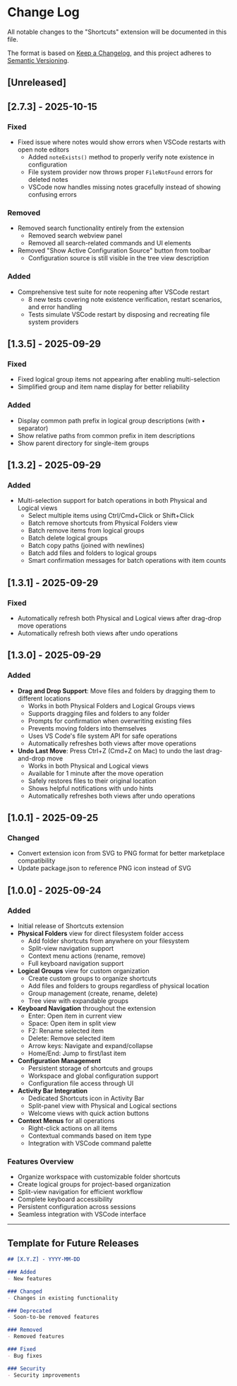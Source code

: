 # Change Log

All notable changes to the "Shortcuts" extension will be documented in this file.

The format is based on [Keep a Changelog](https://keepachangelog.com/en/1.0.0/),
and this project adheres to [Semantic Versioning](https://semver.org/spec/v2.0.0.html).

## [Unreleased]

## [2.7.3] - 2025-10-15

### Fixed
- Fixed issue where notes would show errors when VSCode restarts with open note editors
  - Added `noteExists()` method to properly verify note existence in configuration
  - File system provider now throws proper `FileNotFound` errors for deleted notes
  - VSCode now handles missing notes gracefully instead of showing confusing errors

### Removed
- Removed search functionality entirely from the extension
  - Removed search webview panel
  - Removed all search-related commands and UI elements
- Removed "Show Active Configuration Source" button from toolbar
  - Configuration source is still visible in the tree view description

### Added
- Comprehensive test suite for note reopening after VSCode restart
  - 8 new tests covering note existence verification, restart scenarios, and error handling
  - Tests simulate VSCode restart by disposing and recreating file system providers

## [1.3.5] - 2025-09-29

### Fixed
- Fixed logical group items not appearing after enabling multi-selection
- Simplified group and item name display for better reliability

### Added
- Display common path prefix in logical group descriptions (with • separator)
- Show relative paths from common prefix in item descriptions
- Show parent directory for single-item groups

## [1.3.2] - 2025-09-29

### Added
- Multi-selection support for batch operations in both Physical and Logical views
  - Select multiple items using Ctrl/Cmd+Click or Shift+Click
  - Batch remove shortcuts from Physical Folders view
  - Batch remove items from logical groups
  - Batch delete logical groups
  - Batch copy paths (joined with newlines)
  - Batch add files and folders to logical groups
  - Smart confirmation messages for batch operations with item counts

## [1.3.1] - 2025-09-29

### Fixed
- Automatically refresh both Physical and Logical views after drag-drop move operations
- Automatically refresh both views after undo operations

## [1.3.0] - 2025-09-29

### Added
- **Drag and Drop Support**: Move files and folders by dragging them to different locations
  - Works in both Physical Folders and Logical Groups views
  - Supports dragging files and folders to any folder
  - Prompts for confirmation when overwriting existing files
  - Prevents moving folders into themselves
  - Uses VS Code's file system API for safe operations
  - Automatically refreshes both views after move operations
- **Undo Last Move**: Press Ctrl+Z (Cmd+Z on Mac) to undo the last drag-and-drop move
  - Works in both Physical and Logical views
  - Available for 1 minute after the move operation
  - Safely restores files to their original location
  - Shows helpful notifications with undo hints
  - Automatically refreshes both views after undo operations

## [1.0.1] - 2025-09-25

### Changed
- Convert extension icon from SVG to PNG format for better marketplace compatibility
- Update package.json to reference PNG icon instead of SVG

## [1.0.0] - 2025-09-24

### Added
- Initial release of Shortcuts extension
- **Physical Folders** view for direct filesystem folder access
  - Add folder shortcuts from anywhere on your filesystem
  - Split-view navigation support
  - Context menu actions (rename, remove)
  - Full keyboard navigation support
- **Logical Groups** view for custom organization
  - Create custom groups to organize shortcuts
  - Add files and folders to groups regardless of physical location
  - Group management (create, rename, delete)
  - Tree view with expandable groups
- **Keyboard Navigation** throughout the extension
  - Enter: Open item in current view
  - Space: Open item in split view
  - F2: Rename selected item
  - Delete: Remove selected item
  - Arrow keys: Navigate and expand/collapse
  - Home/End: Jump to first/last item
- **Configuration Management**
  - Persistent storage of shortcuts and groups
  - Workspace and global configuration support
  - Configuration file access through UI
- **Activity Bar Integration**
  - Dedicated Shortcuts icon in Activity Bar
  - Split-panel view with Physical and Logical sections
  - Welcome views with quick action buttons
- **Context Menus** for all operations
  - Right-click actions on all items
  - Contextual commands based on item type
  - Integration with VSCode command palette

### Features Overview
- Organize workspace with customizable folder shortcuts
- Create logical groups for project-based organization
- Split-view navigation for efficient workflow
- Complete keyboard accessibility
- Persistent configuration across sessions
- Seamless integration with VSCode interface

---

## Template for Future Releases

```markdown
## [X.Y.Z] - YYYY-MM-DD

### Added
- New features

### Changed
- Changes in existing functionality

### Deprecated
- Soon-to-be removed features

### Removed
- Removed features

### Fixed
- Bug fixes

### Security
- Security improvements
```